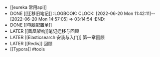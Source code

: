 - [[eureka 常用api]]
- DONE [[迁移旧笔记]]
  :LOGBOOK:
  CLOCK: [2022-06-20 Mon 11:42:11]--[2022-06-20 Mon 14:57:05] =>  03:14:54
  :END:
- DONE [[电脑配置单]]
- LATER [[凤凰架构]]笔记迁移与回顾
- LATER [[Elasticsearch 安装与入门]] 第一章回顾
- LATER [[Redis]] 回顾
- [[Typora]]  #tools